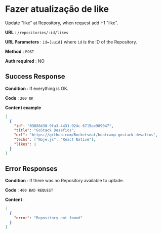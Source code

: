 # Fazer atualização de like

Update "like" at Repository, when request add +1 "like".

**URL** : `/repositories/:id/likes`

**URL Parameters** : `id=[uuid]` where `id` is the ID of the Repository.

**Method** : `POST`

**Auth required** : NO

## Success Response

**Condition** : If everything is OK.

**Code** : `200 OK`

**Content example**

```json
[
  {
    "id": "03880430-9fa3-4431-924c-6715ae989047",
    "title": "GoStack Desafios",
    "url": "https://github.com/Rocketseat/bootcamp-gostack-desafios",
    "techs": ["Noje.js", "React Native"],
    "likes": 1
  }
]
```

## Error Responses

**Condition** : If there was no Repository available to uptade.

**Code** : `400 BAD REQUEST`

**Content** :

```json
[
  {
    "error": "Repository not found"
  }
]
```
